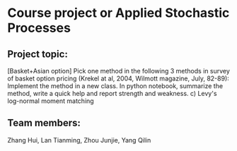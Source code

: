 # Course project or Applied Stochastic Processes

## Project topic: 
[Basket+Asian option] Pick one method in the following 3 methods in survey of basket option pricing (Krekel at al, 2004, Wilmott magazine, July, 82-89): Implement the method in a new class. In python notebook, summarize the method, write a quick help and report strength and weakness.
c) Levy's log-normal moment matching

## Team members:
Zhang Hui, Lan Tianming, Zhou Junjie, Yang Qilin
